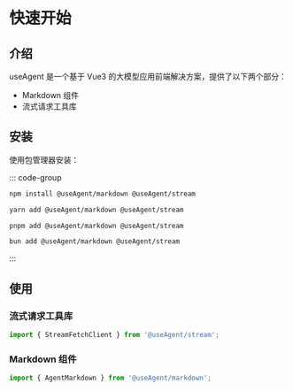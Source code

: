 # 快速开始

## 介绍

useAgent 是一个基于 Vue3 的大模型应用前端解决方案，提供了以下两个部分：

- Markdown 组件
- 流式请求工具库

## 安装

使用包管理器安装：

::: code-group

```bash [npm]
npm install @useAgent/markdown @useAgent/stream
```

```bash [yarn]
yarn add @useAgent/markdown @useAgent/stream
```

```bash [pnpm]
pnpm add @useAgent/markdown @useAgent/stream
```

```bash [bun]
bun add @useAgent/markdown @useAgent/stream
```

:::

## 使用

### 流式请求工具库

```ts
import { StreamFetchClient } from '@useAgent/stream';
```

### Markdown 组件

```ts
import { AgentMarkdown } from '@useAgent/markdown';
```
